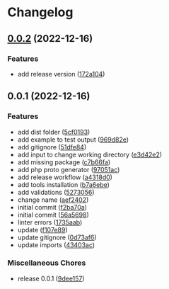 # Changelog

## [0.0.2](https://github.com/idbi/build-proto-action/compare/v0.0.1...v0.0.2) (2022-12-16)


### Features

* add release version ([172a104](https://github.com/idbi/build-proto-action/commit/172a104ffabaf038fac6e15ad03dbb4e00f46e75))

## 0.0.1 (2022-12-16)


### Features

* add dist folder ([5cf0193](https://github.com/idbi/build-proto-action/commit/5cf0193ed17b159ea96a8f31d8d834fdd7f5ed2c))
* add example to test output ([969d82e](https://github.com/idbi/build-proto-action/commit/969d82e6ad3ff6d86fe3021f76828266c186ccb1))
* add gitignore ([51dfe84](https://github.com/idbi/build-proto-action/commit/51dfe84f09cffa339eeb6ee6b657f0220d3b1549))
* add input to change working directory ([e3d42e2](https://github.com/idbi/build-proto-action/commit/e3d42e2e6664c737e95b7ff94f31945d46e7e32a))
* add missing package ([c7b66fa](https://github.com/idbi/build-proto-action/commit/c7b66fa6ab9820e913e47eaeec53f032c261d2aa))
* add php proto generator ([97051ac](https://github.com/idbi/build-proto-action/commit/97051ac27de7593a97bceb314f36142c3f769ab8))
* add release workflow ([a4318d0](https://github.com/idbi/build-proto-action/commit/a4318d0db042d5bf1af0f5826e5a587bcf36d770))
* add tools installation ([b7a6ebe](https://github.com/idbi/build-proto-action/commit/b7a6ebe41873153c86f3d1ca7e5217a38c1b335b))
* add validations ([5273056](https://github.com/idbi/build-proto-action/commit/52730567dc061b917f53c6e7af9693a545ff6e6d))
* change name ([aef2402](https://github.com/idbi/build-proto-action/commit/aef2402b166087472e7dbe0bff74155ee4df4769))
* initial commit ([f2ba70a](https://github.com/idbi/build-proto-action/commit/f2ba70ae0e01c8a8d6553f274aa4cc58b379b67c))
* initial commit ([56a5698](https://github.com/idbi/build-proto-action/commit/56a56982e5fc71a82909364c2a56a87c10728a24))
* linter errors ([1735aab](https://github.com/idbi/build-proto-action/commit/1735aab918aa4656530e7e02dadd131c67776d3a))
* update ([f107e89](https://github.com/idbi/build-proto-action/commit/f107e89b053fb72178947b76b51598995f357330))
* update gitignore ([0d73af6](https://github.com/idbi/build-proto-action/commit/0d73af62f3db3776ef230166cc6dc2927db4e412))
* update imports ([43403ac](https://github.com/idbi/build-proto-action/commit/43403ac1d56b547c915cddf689adee01f33a7330))


### Miscellaneous Chores

* release 0.0.1 ([9dee157](https://github.com/idbi/build-proto-action/commit/9dee15703334c868a419aecf869ae249acbcd87e))
